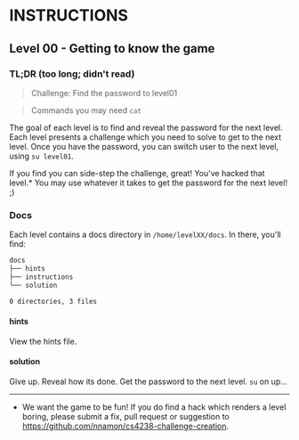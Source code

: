 # INSTRUCTIONS
## Level 00 - Getting to know the game

### TL;DR (too long; didn't read)
> Challenge: Find the password to level01

> Commands you may need
`cat`

The goal of each level is to find and reveal the password for the next level.
Each level presents a challenge which you need to solve to get to the next level.
Once you have the password, you can switch user to the next level, using `su level01`.

If you find you can side-step the challenge, great! You've hacked that level.*
You may use whatever it takes to get the password for the next level! ;)

### Docs
Each level contains a docs directory in `/home/levelXX/docs`.
In there, you'll find:
```sh
docs
├── hints
├── instructions
└── solution

0 directories, 3 files
```

#### hints
View the hints file.

#### solution
Give up. Reveal how its done. Get the password to the next level. `su` on up...

---

* We want the game to be fun! If you do find a hack which renders a level boring,
please submit a fix, pull request or suggestion to https://github.com/nnamon/cs4238-challenge-creation.
